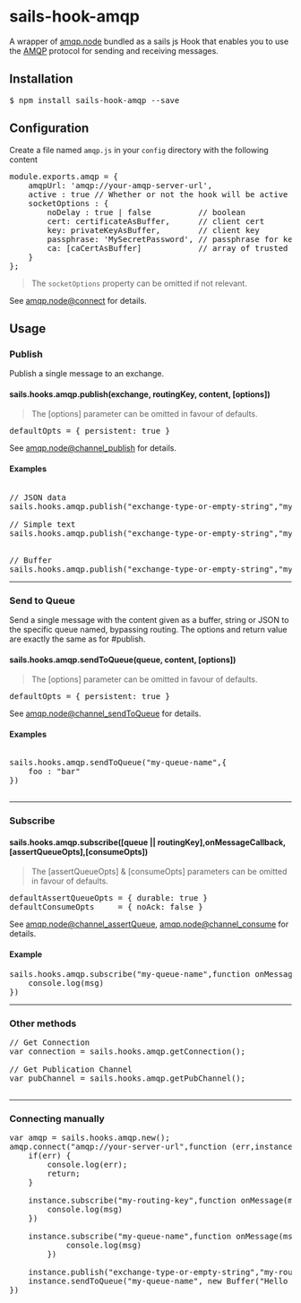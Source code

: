 # sails-hook-amqp

A wrapper of [amqp.node](https://github.com/squaremo/amqp.node) bundled as a sails js Hook that enables you to use the [AMQP](https://www.amqp.org/) protocol for sending and receiving messages. 

## Installation
<pre>$ npm install sails-hook-amqp --save</pre>

## Configuration
Create a file named <code>amqp.js</code> in your <code>config</code>
directory with the following content
<pre>
module.exports.amqp = {
    amqpUrl: 'amqp://your-amqp-server-url',
    active : true // Whether or not the hook will be active (defaults to true),
    socketOptions : {
        noDelay : true | false          // boolean
        cert: certificateAsBuffer,      // client cert
        key: privateKeyAsBuffer,        // client key
        passphrase: 'MySecretPassword', // passphrase for key
        ca: [caCertAsBuffer]            // array of trusted CA certs
    }
};
</pre>
> The <code>socketOptions</code> property can be omitted if not relevant.

See [amqp.node@connect](http://www.squaremobius.net/amqp.node/channel_api.html#connect) for details.

## Usage

### Publish
Publish a single message to an exchange.

#### sails.hooks.amqp.publish(exchange, routingKey, content, [options])

> The [options] parameter can be omitted in favour of defaults.

<pre>defaultOpts = { persistent: true }</pre>

See [amqp.node@channel_publish](http://www.squaremobius.net/amqp.node/channel_api.html#channel_publish) for details.

#### Examples

<pre>

// JSON data
sails.hooks.amqp.publish("exchange-type-or-empty-string","my-routing-key")

// Simple text
sails.hooks.amqp.publish("exchange-type-or-empty-string","my-routing-key","Hello world!!")


// Buffer
sails.hooks.amqp.publish("exchange-type-or-empty-string","my-routing-key",new Buffer("Hello world!!"))
</pre>

___ 

### Send to Queue
Send a single message with the content given as a buffer, string or JSON to the specific queue named, bypassing routing. The options and return value are exactly the same as for #publish.

#### sails.hooks.amqp.sendToQueue(queue, content, [options])

> The [options] parameter can be omitted in favour of defaults.

<pre>defaultOpts = { persistent: true }</pre>

See [amqp.node@channel_sendToQueue](http://www.squaremobius.net/amqp.node/channel_api.html#channel_sendToQueue) for details.

#### Examples

<pre>

sails.hooks.amqp.sendToQueue("my-queue-name",{
    foo : "bar"
})

</pre>

___

### Subscribe

#### sails.hooks.amqp.subscribe([queue || routingKey],onMessageCallback,[assertQueueOpts],[consumeOpts])

> The [assertQueueOpts] & [consumeOpts] parameters can be omitted in favour of defaults.

<pre>
defaultAssertQueueOpts = { durable: true }
defaultConsumeOpts     = { noAck: false }
</pre>

See [amqp.node@channel_assertQueue](http://www.squaremobius.net/amqp.node/channel_api.html#channel_assertQueue),
[amqp.node@channel_consume](http://www.squaremobius.net/amqp.node/channel_api.html#channel_consume) for details.

#### Example 
<pre>
sails.hooks.amqp.subscribe("my-queue-name",function onMessage(channel, parseMsg, msg){
    console.log(msg)
})
</pre>

___

### Other methods

<pre>
// Get Connection
var connection = sails.hooks.amqp.getConnection();

// Get Publication Channel
var pubChannel = sails.hooks.amqp.getPubChannel();

</pre>
___ 

### Connecting manually
<pre>
var amqp = sails.hooks.amqp.new();
amqp.connect("amqp://your-server-url",function (err,instance) {
    if(err) {
        console.log(err);
        return;
    }
    
    instance.subscribe("my-routing-key",function onMessage(msg){
        console.log(msg)
    })
    
    instance.subscribe("my-queue-name",function onMessage(msg){
            console.log(msg)
        })

    instance.publish("exchange-type-or-empty-string","my-routing-key","Hello world!!")
    instance.sendToQueue("my-queue-name", new Buffer("Hello world!!"))
})
</pre>
